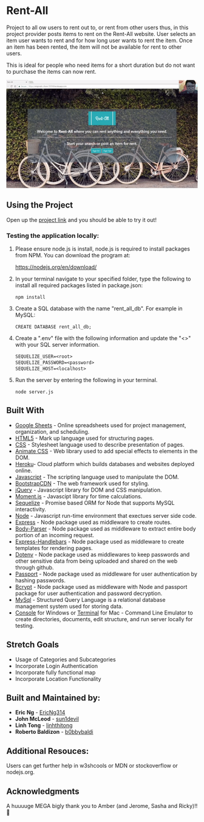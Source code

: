 # Rent-All

Project to all ow users to rent out to, or rent from other users thus,  in this project provider posts items to rent on the Rent-All website. User selects an item user wants to rent and for how long user wants to rent the item. Once an item has been rented, the item will not be available for rent to other users.

This is ideal for people who need items for a short duration but do not want to purchase the items can now rent. 

![demo](/public/assets/Images/Rent-All.gif)

## Using the Project

Open up the [project link](https://enigmatic-shore-55514.herokuapp.com/) and you should be able to try it out!

### Testing the application locally:
1. Please ensure node.js is install, node.js is required to install packages from NPM. You can download the program at:

    https://nodejs.org/en/download/


2. In your terminal navigate to your specified folder, type the following to install all required packages listed in package.json:
    ```
    npm install
    ```

3. Create a SQL database with the name "rent_all_db". For example in MySQL:
    ```
    CREATE DATABASE rent_all_db;
    ```

4. Create a ".env" file with the following information and update the "<>" with your SQL server information.
    ```
    SEQUELIZE_USER=<root>
    SEQUELIZE_PASSWORD=<password>
    SEQUELIZE_HOST=<localhost>
    ```

5. Run the server by entering the following in your terminal.
    ```
    node server.js
    ```

## Built With

* [Google Sheets](https://www.google.com/sheets/about/) - Online spreadsheets used for project management, organization, and scheduling. 
* [HTML5](https://developer.mozilla.org/en-US/docs/Web/Guide/HTML/HTML5) - Mark up language used for structuring pages. 
* [CSS](https://developer.mozilla.org/en-US/docs/Web/CSS) - Stylesheet language used to describe presentation of pages. 
* [Animate CSS](https://daneden.github.io/animate.css/) - Web library used to add special effects to elements in the DOM. 
* [Heroku](https://www.heroku.com/)- Cloud platform which builds databases and websites deployed online. 
* [Javascript](https://www.javascript.com/) - The scripting language used to manipulate the DOM. 
* [BootstrapCDN](https://getbootstrap.com/docs/4.1/getting-started/introduction/) - The web framework used for styling. 
* [jQuery](http://jquery.com/) - Javascript library for DOM and CSS manipulation.
* [Moment.js](https://momentjs.com/) - Javascipt library for time calculations.
* [Sequelize](http://docs.sequelizejs.com/) - Promise based ORM for Node that supports MySQL interactivity.
* [Node](https://nodejs.org/en) - Javascript run-time environment that exectues server side code.
* [Express](https://www.npmjs.com/package/express) - Node package used as middleware to create routes.
* [Body-Parser](https://www.npmjs.com/package/body-parser) - Node package used as middleware to extract entire body portion of an incoming request.
* [Express-Handlebars](https://www.npmjs.com/package/express-handlebars) - Node package used as middleware to create templates for rendering pages. 
* [Dotenv](https://www.npmjs.com/package/dotenv) - Node package used as middlewares to keep passwords and other sensitive data from being uploaded and shared on the web through github. 
* [Passport](https://www.npmjs.com/package/passport) - Node package used as middleware for user authentication by hashing passwords. 
* [Bcrypt](https://www.npmjs.com/package/bcrypt) - Node package used as middleware with Node and passport package for user authentication and password decryption. 
* [MySql](https://www.mysql.com/) - Structured Query Language is a relational database management system used for storing data.
* [Console](https://docs.microsoft.com/en-us/windows/console/console-functions) for Windows or [Terminal](https://support.apple.com/guide/terminal/welcome/mac) for Mac - Command Line Emulator to create directories, documents, edit structure, and run server locally for testing. 



## Stretch Goals

* Usage of Categories and Subcategories
* Incorporate Login Authentication
* Incorporate fully functional map
* Incorporate Location Functionality


## Built and Maintained by:

* **Eric Ng**  - [EricNg314](https://github.com/EricNg314)
* **John McLeod**  - [sun1devil](https://github.com/sun1devil)
* **Linh Tong**  - [linhthitong](https://github.com/linhthitong)
* **Roberto Baldizon**  - [b0bbybaldi](https://github.com/b0bbybaldi)

## Additional Resouces:
Users can get further help in w3shcools or MDN or stockoverflow or nodejs.org.

## Acknowledgments
A huuuuge MEGA bigly thank you to Amber (and Jerome, Sasha and Ricky)!!  :grimacing:

